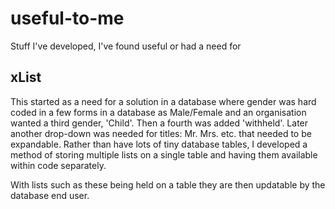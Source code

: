 useful-to-me
============

Stuff I've developed, I've found useful or had a need for

xList
-----
This started as a need for a solution in a database where gender was hard coded in a few forms in a database as Male/Female and an organisation wanted a third gender, 'Child'. Then a fourth was added 'withheld'. Later another drop-down was needed for titles: Mr. Mrs. etc. that needed to be expandable. Rather than have lots of tiny database tables, I developed a method of storing multiple lists on a single table and having them available within code separately.

With lists such as these being held on a table they are then updatable by the database end user.
